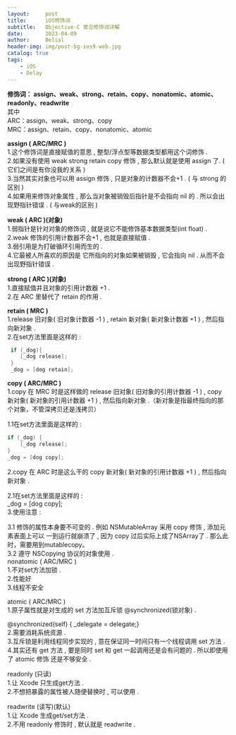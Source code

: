 ```yaml
---
layout:     post
title:      iOS修饰词
subtitle:  	Objective-C 常见修饰词详解
date:       2023-04-09
author:     Belial
header-img: img/post-bg-ios9-web.jpg
catalog: true
tags:
    - iOS
    - Delay
---
```



**修饰词： assign、weak、strong、retain、copy、nonatomic、atomic、readonly、readwrite**<br />其中<br />ARC：assign、weak、strong、copy<br />MRC：assign、retain、copy、nonatomic、atomic

**assign ( ARC/MRC )**<br />1.这个修饰词是直接赋值的意思 , 整型/浮点型等数据类型都用这个词修饰 .<br />2.如果没有使用 weak strong retain copy 修饰 , 那么默认就是使用 assign 了. ( 它们之间是有你没我的关系 )<br />3.当然其实对象也可以用 assign 修饰 , 只是对象的计数器不会+1 . ( 与 strong 的区别 )<br />4.如果用来修饰对象属性 , 那么当对象被销毁后指针是不会指向 nil 的 . 所以会出现野指针错误 . ( 与weak的区别 )

**weak ( ARC )(对象)**<br />1.弱指针是针对对象的修饰词 , 就是说它不能修饰基本数据类型(int float) .<br />2.weak 修饰的引用计数器不会+1 , 也就是直接赋值 .<br />3.弱引用是为打破循环引用而生的 .<br />4.它最被人所喜欢的原因是 它所指向的对象如果被销毁 , 它会指向 nil . 从而不会出现野指针错误 .

**strong ( ARC )(对象)**<br />1.直接赋值并且对象的引用计数器 +1 .<br />2.在 ARC 里替代了 retain 的作用 .

**retain ( MRC )**<br />1.release 旧对象( 旧对象计数器 -1 ) , retain 新对象( 新对象计数器 +1 ) , 然后指向新对象 .<br />2.在set方法里面是这样的 :

```objectivec
 if (_dog){ 
   	[_dog release]; 
 } 
 _dog = [dog retain];
```

**copy ( ARC/MRC )**<br />1.copy 在 MRC 时是这样做的 release 旧对象( 旧对象的引用计数器 -1 ) , copy 新对象( 新对象的引用计数器 +1 ) , 然后指向新对象 .（新对象是指最终指向的那个对象，不管深拷贝还是浅拷贝）

1.1在set方法里面是这样的 :
```objectivec
if (_dog) { 
	[_dog release]; 
} 
_dog = [dog copy];
```

2.copy 在 ARC 时是这么干的 copy 新对象( 新对象的引用计数器 +1 ) , 然后指向新对象 .

2.1在set方法里面是这样的 :<br />_dog = [dog copy];<br />3.使用注意 :

3.1 修饰的属性本身要不可变的 . 例如 NSMutableArray 采用 copy 修饰 , 添加元素表面上可以 一到运行就崩溃了 , 因为 copy 过后实际上成了NSArray了 . 那么此时，需要用到mutablecopy。<br />3.2 遵守 NSCopying 协议的对象使用 .<br />nonatomic ( ARC/MRC )<br />1.不对set方法加锁 .<br />2.性能好<br />3.线程不安全

atomic ( ARC/MRC )<br />1.原子属性就是对生成的 set 方法加互斥锁 @synchronized(锁对象) .

@synchronized(self) { _delegate = delegate;}<br />2.需要消耗系统资源 .<br />3.互斥锁是利用线程同步实现的 , 意在保证同一时间只有一个线程调用 set 方法 .<br />4.其实还有 get 方法 , 要是同时 set 和 get 一起调用还是会有问题的 . 所以即使用了 atomic 修饰 还是不够安全 .

readonly (只读)<br />1.让 Xcode 只生成get方法 .<br />2.不想把暴露的属性被人随便替换时 , 可以使用 .

readwrite (读写)(默认)<br />1.让 Xcode 生成get/set方法 .<br />2.不用 readonly 修饰时 , 默认就是 readwrite .
